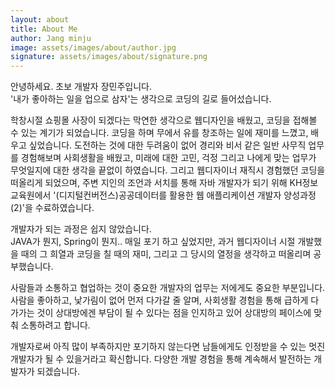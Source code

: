 ```yaml
---
layout: about
title: About Me
author: Jang minju
image: assets/images/about/author.jpg
signature: assets/images/about/signature.png
---
```


안녕하세요. 초보 개발자 장민주입니다.<br>
'내가 좋아하는 일을 업으로 삼자'는 생각으로 코딩의 길로 들어섰습니다.

학창시절 쇼핑몰 사장이 되겠다는 막연한 생각으로 웹디자인을 배웠고, 코딩을 접해볼 수 있는 계기가 되었습니다. 코딩을 하며 무에서 유를 창조하는 일에 재미를 느꼈고, 배우고 싶었습니다.
도전하는 것에 대한 두려움이 없어 경리와 비서 같은 일반 사무직 업무를 경험해보며 사회생활을 배웠고, 미래에 대한 고민, 걱정 그리고 나에게 맞는 업무가 무엇일지에 대한 생각을 끝없이 하였습니다.
그리고 웹디자이너 재직시 경험했던 코딩을 떠올리게 되었으며, 주변 지인의 조언과 서치를 통해 자바 개발자가 되기 위해 KH정보교육원에서 '(디지털컨버전스)공공데이터를 활용한 웹 애플리케이션 개발자 양성과정(2)'을 수료하였습니다.

개발자가 되는 과정은 쉽지 않았습니다.<br>
JAVA가 뭔지, Spring이 뭔지.. 매일 포기 하고 싶었지만, 과거 웹디자이너 시절 개발했을 때의 그 희열과 코딩을 칠 때의 재미, 그리고 그 당시의 열정을 생각하고 떠올리며 공부했습니다.

사람들과 소통하고 협업하는 것이 중요한 개발자의 업무는 저에게도 중요한 부분입니다.
사람을 좋아하고, 낯가림이 없어 먼저 다가갈 줄 알며, 사회생활 경험을 통해 급하게 다가가는 것이 상대방에겐 부담이 될 수 있다는 점을 인지하고 있어 상대방의 페이스에 맞춰 소통하려고 합니다.

개발자로써 아직 많이 부족하지만 포기하지 않는다면 남들에게도 인정받을 수 있는 멋진 개발자가 될 수 있을거라고 확신합니다.
다양한 개발 경험을 통해 계속해서 발전하는 개발자가 되겠습니다. 